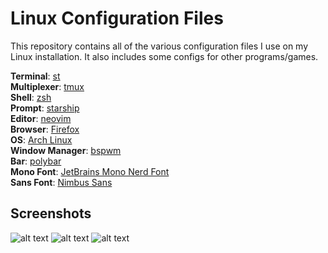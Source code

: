 # Linux Configuration Files

This repository contains all of the various configuration files I use on my Linux
installation. It also includes some configs for other programs/games.

**Terminal**: [st](https://st.suckless.org)<br/>
**Multiplexer**: [tmux](https://github.com/tmux/tmux)<br/>
**Shell**: [zsh](http://zsh.sourceforge.net)<br/>
**Prompt**: [starship](https://starship.rs/)<br/>
**Editor**: [neovim](https://neovim.io)<br/>
**Browser**: [Firefox](https://firefox.com)<br/>
**OS**: [Arch Linux](https://archlinux.org/)<br/>
**Window Manager**: [bspwm](https://github.com/baskerville/bspwm)<br/>
**Bar**: [polybar](https://polybar.github.io/)<br/>
**Mono Font**: [JetBrains Mono Nerd Font](https://github.com/ryanoasis/nerd-fonts/tree/master/patched-fonts/JetBrainsMono/Ligatures/Regular)<br/>
**Sans Font**: [Nimbus Sans](https://github.com/ArtifexSoftware/urw-base35-fonts)<br/>

## Screenshots

![alt text](https://i.imgur.com/QG5vW10.png "Busy")
![alt text](https://i.imgur.com/Sma4O2A.png "Vim")
![alt text](https://i.imgur.com/OnIqae1.png "Rofi")
